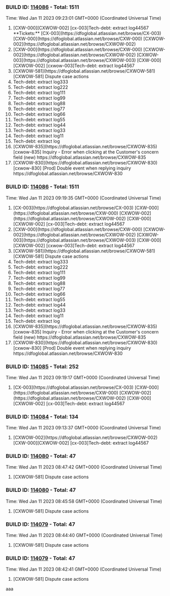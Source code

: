 



### BUILD ID: [114086](https://dfoglobal.visualstudio.com/DFO/_build/results?buildId=114086&view=results) - Total: 1511 <br>  
Time: Wed Jan 11 2023 09:23:01 GMT+0000 (Coordinated Universal Time) <br>  
<ol><li>[CXW-000][CXWOW-002]
[cx-003]Tech-debt: extract log44567 <br> **Tickets:** [CX-003](https://dfoglobal.atlassian.net/browse/CX-003) [CXW-000](https://dfoglobal.atlassian.net/browse/CXW-000) [CXWOW-002](https://dfoglobal.atlassian.net/browse/CXWOW-002)   
 
</li>
<li> [CXW-000](https://dfoglobal.atlassian.net/browse/CXW-000)  [CXWOW-002](https://dfoglobal.atlassian.net/browse/CXWOW-002)  [CXWOW-003](https://dfoglobal.atlassian.net/browse/CXWOW-003)   [CXW-000][CXWOW-002]
[cxwow-003]Tech-debt: extract log44567
 
</li>
<li> [CXWOW-581](https://dfoglobal.atlassian.net/browse/CXWOW-581)   [CXWOW-581] Dispute case actions
 
</li>
<li>  Tech-debt: extract log333
 
</li>
<li>  Tech-debt: extract log222
 
</li>
<li>  Tech-debt: extract log111
 
</li>
<li>  Tech-debt: extract log99
 
</li>
<li>  Tech-debt: extract log88
 
</li>
<li>  Tech-debt: extract log77
 
</li>
<li>  Tech-debt: extract log66
 
</li>
<li>  Tech-debt: extract log55
 
</li>
<li>  Tech-debt: extract log44
 
</li>
<li>  Tech-debt: extract log33
 
</li>
<li>  Tech-debt: extract log11
 
</li>
<li>  Tech-debt: extract log
 
</li>
<li> [CXWOW-835](https://dfoglobal.atlassian.net/browse/CXWOW-835)   [cxwow-835] Inquiry - Error when clicking at the Customer's concern field (new)
https://dfoglobal.atlassian.net/browse/CXWOW-835
 
</li>
<li> [CXWOW-830](https://dfoglobal.atlassian.net/browse/CXWOW-830)   [cxwow-830] [Prod] Double event when replying inquiry
https://dfoglobal.atlassian.net/browse/CXWOW-830
 
</li></ol>



### BUILD ID: [114086](https://dfoglobal.visualstudio.com/DFO/_build/results?buildId=114086&view=results) - Total: 1511 <br>  
Time: Wed Jan 11 2023 09:19:35 GMT+0000 (Coordinated Universal Time) <br>  
<ol><li> [CX-003](https://dfoglobal.atlassian.net/browse/CX-003)  [CXW-000](https://dfoglobal.atlassian.net/browse/CXW-000)  [CXWOW-002](https://dfoglobal.atlassian.net/browse/CXWOW-002)   [CXW-000][CXWOW-002]
[cx-003]Tech-debt: extract log44567
 
</li>
<li> [CXW-000](https://dfoglobal.atlassian.net/browse/CXW-000)  [CXWOW-002](https://dfoglobal.atlassian.net/browse/CXWOW-002)  [CXWOW-003](https://dfoglobal.atlassian.net/browse/CXWOW-003)   [CXW-000][CXWOW-002]
[cxwow-003]Tech-debt: extract log44567
 
</li>
<li> [CXWOW-581](https://dfoglobal.atlassian.net/browse/CXWOW-581)   [CXWOW-581] Dispute case actions
 
</li>
<li>  Tech-debt: extract log333
 
</li>
<li>  Tech-debt: extract log222
 
</li>
<li>  Tech-debt: extract log111
 
</li>
<li>  Tech-debt: extract log99
 
</li>
<li>  Tech-debt: extract log88
 
</li>
<li>  Tech-debt: extract log77
 
</li>
<li>  Tech-debt: extract log66
 
</li>
<li>  Tech-debt: extract log55
 
</li>
<li>  Tech-debt: extract log44
 
</li>
<li>  Tech-debt: extract log33
 
</li>
<li>  Tech-debt: extract log11
 
</li>
<li>  Tech-debt: extract log
 
</li>
<li> [CXWOW-835](https://dfoglobal.atlassian.net/browse/CXWOW-835)   [cxwow-835] Inquiry - Error when clicking at the Customer's concern field (new)
https://dfoglobal.atlassian.net/browse/CXWOW-835
 
</li>
<li> [CXWOW-830](https://dfoglobal.atlassian.net/browse/CXWOW-830)   [cxwow-830] [Prod] Double event when replying inquiry
https://dfoglobal.atlassian.net/browse/CXWOW-830
 
</li></ol>



### BUILD ID: [114085](https://dfoglobal.visualstudio.com/DFO/_build/results?buildId=114085&view=results) - Total: 252 <br>  
Time: Wed Jan 11 2023 09:19:17 GMT+0000 (Coordinated Universal Time) <br>  
<ol><li> [CX-003](https://dfoglobal.atlassian.net/browse/CX-003)  [CXW-000](https://dfoglobal.atlassian.net/browse/CXW-000)  [CXWOW-002](https://dfoglobal.atlassian.net/browse/CXWOW-002)   [CXW-000][CXWOW-002]
[cx-003]Tech-debt: extract log44567
 
</li></ol>



### BUILD ID: [114084](https://dfoglobal.visualstudio.com/DFO/_build/results?buildId=114084&view=results) - Total: 134 <br>  
Time: Wed Jan 11 2023 09:13:37 GMT+0000 (Coordinated Universal Time) <br>  
<ol><li> [CXWOW-002](https://dfoglobal.atlassian.net/browse/CXWOW-002)  [CXW-000][CXWOW-002]
[cx-003]Tech-debt: extract log44567
 
</li></ol>



### BUILD ID: [114080](https://dfoglobal.visualstudio.com/DFO/_build/results?buildId=114080&view=results) - Total: 47 <br>  
Time: Wed Jan 11 2023 08:47:42 GMT+0000 (Coordinated Universal Time) <br>  
<ol><li> [CXWOW-581] Dispute case actions
 
</li></ol>



### BUILD ID: [114080](https://dfoglobal.visualstudio.com/DFO/_build/results?buildId=114080&view=results) - Total: 47 <br>  
Time: Wed Jan 11 2023 08:45:58 GMT+0000 (Coordinated Universal Time) <br>  
<ol><li> [CXWOW-581] Dispute case actions
 
</li></ol>



### BUILD ID: [114079](https://dfoglobal.visualstudio.com/DFO/_build/results?buildId=114079&view=results) - Total: 47 <br>  
Time: Wed Jan 11 2023 08:44:40 GMT+0000 (Coordinated Universal Time) <br>  
<ol><li> [CXWOW-581] Dispute case actions
 
</li></ol>



### BUILD ID: [114079](https://dfoglobal.visualstudio.com/DFO/_build/results?buildId=114079&view=results) - Total: 47 <br>  
Time: Wed Jan 11 2023 08:42:41 GMT+0000 (Coordinated Universal Time) <br>  
<ol><li> [CXWOW-581] Dispute case actions
 
</li></ol>

aaa
